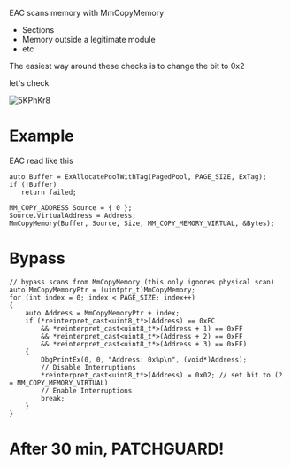 EAC scans memory with MmCopyMemory
- Sections
- Memory outside a legitimate module
- etc

The easiest way around these checks is to change the bit to 0x2

let's check


![5KPhKr8](https://user-images.githubusercontent.com/29626806/168706720-9d3ee31d-3cf4-4eab-8522-55abb89c4443.png)

# Example

EAC read like this

    auto Buffer = ExAllocatePoolWithTag(PagedPool, PAGE_SIZE, ExTag);
    if (!Buffer)
       return failed;
      
    MM_COPY_ADDRESS Source = { 0 };
    Source.VirtualAddress = Address;
    MmCopyMemory(Buffer, Source, Size, MM_COPY_MEMORY_VIRTUAL, &Bytes);



# Bypass

  	// bypass scans from MmCopyMemory (this only ignores physical scan)
	auto MmCopyMemoryPtr = (uintptr_t)MmCopyMemory;
	for (int index = 0; index < PAGE_SIZE; index++)
	{
		auto Address = MmCopyMemoryPtr + index;
		if (*reinterpret_cast<uint8_t*>(Address) == 0xFC
			&& *reinterpret_cast<uint8_t*>(Address + 1) == 0xFF
			&& *reinterpret_cast<uint8_t*>(Address + 2) == 0xFF
			&& *reinterpret_cast<uint8_t*>(Address + 3) == 0xFF)
		{
			DbgPrintEx(0, 0, "Address: 0x%p\n", (void*)Address);
			// Disable Interruptions
			*reinterpret_cast<uint8_t*>(Address) = 0x02; // set bit to (2 = MM_COPY_MEMORY_VIRTUAL)
			// Enable Interruptions
			break;
		}
	}


# After 30 min, PATCHGUARD!
